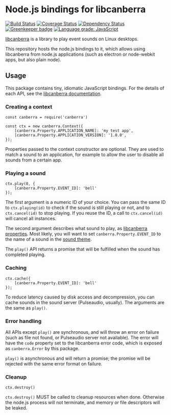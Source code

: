 # Node.js bindings for libcanberra

[![Build Status](https://travis-ci.com/stanford-oval/node-libcanberra.svg?branch=master)](https://travis-ci.com/stanford-oval/node-libcanberra) [![Coverage Status](https://coveralls.io/repos/github/stanford-oval/node-libcanberra/badge.svg?branch=master)](https://coveralls.io/github/stanford-oval/node-libcanberra?branch=master) [![Dependency Status](https://david-dm.org/stanford-oval/node-libcanberra/status.svg)](https://david-dm.org/stanford-oval/node-libcanberra) [![Greenkeeper badge](https://badges.greenkeeper.io/stanford-oval/node-libcanberra.svg)](https://greenkeeper.io/) [![Language grade: JavaScript](https://img.shields.io/lgtm/grade/javascript/g/stanford-oval/node-libcanberra.svg?logo=lgtm&logoWidth=18)](https://lgtm.com/projects/g/stanford-oval/node-libcanberra/context:javascript)

[libcanberra](http://0pointer.de/lennart/projects/libcanberra/) is a library to play
event sounds on Linux desktops.

This repository hosts the node.js bindings to it, which allows using libcanberra from
node.js applications (such as electron or node-webkit apps, but also plain node).

## Usage

This package contains tiny, idiomatic JavaScript bindings. For the details of each
API, see the [libcanberra documentation](http://0pointer.de/lennart/projects/libcanberra/#documentation).

### Creating a context

```
const canberra = require('canberra')

const ctx = new canberra.Context({
    [canberra.Property.APPLICATION_NAME]: 'my test app',
    [canberra.Property.APPLICATION_VERSION]: '1.0.0',
});
```

Properties passed to the context constructor are optional. They are used to match
a sound to an application, for example to allow the user to disable all sounds from
a certain app.

### Playing a sound

```
ctx.play(0, {
    [canberra.Property.EVENT_ID]: 'bell'
});
```

The first argument is a numeric ID of your choice. You can pass the same ID to
`ctx.playing(id)` to check if the sound is still playing or not, and to `ctx.cancel(id)`
to stop playing. If you reuse the ID, a call to `ctx.cancel(id)` will cancel all instances.

The second argument describes what sound to play, as [libcanberra properties](http://0pointer.de/lennart/projects/libcanberra/gtkdoc/libcanberra-canberra.html#CA-PROP-MEDIA-NAME:CAPS). Most likely, you will want to set `canberra.Property.EVENT_ID` to the name
of a sound in the [sound theme](https://www.freedesktop.org/wiki/Specifications/sound-theme-spec/).

The `play()` API returns a promise that will be fulfilled when the sound has completed playing.

### Caching

```
ctx.cache({
    [canberra.Property.EVENT_ID]: 'bell'
});
```

To reduce latency caused by disk access and decompression, you can cache sounds in the sound server
(Pulseaudio, usually). The arguments are the same as `play()`.

### Error handling

All APIs except `play()` are synchronous, and will throw an error on failure (such as file not found,
or Pulseaudio server not available). The error will have the `code` property set to the libcanberra
error code, which is exposed as `canberra.Error` by this package.

`play()` is asynchronous and will return a promise; the promise will be rejected with the same
error format on failure.

### Cleanup

```
ctx.destroy()
```

`ctx.destroy()` MUST be called to cleanup resources when done. Otherwise the node.js process
will not terminate, and memory or file descriptors will be leaked.
